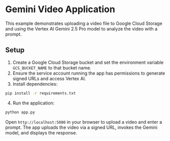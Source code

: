 # Gemini Video Application

This example demonstrates uploading a video file to Google Cloud Storage and
using the Vertex AI Gemini 2.5 Pro model to analyze the video with a prompt.

## Setup

1. Create a Google Cloud Storage bucket and set the environment variable
   `GCS_BUCKET_NAME` to that bucket name.
2. Ensure the service account running the app has permissions to generate
   signed URLs and access Vertex AI.
3. Install dependencies:

```bash
pip install -r requirements.txt
```

4. Run the application:

```bash
python app.py
```

Open `http://localhost:5000` in your browser to upload a video and enter a
prompt. The app uploads the video via a signed URL, invokes the Gemini model,
and displays the response.

